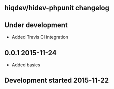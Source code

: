 hiqdev/hidev-phpunit changelog
------------------------------

## Under development

- Added Travis CI integration

## 0.0.1 2015-11-24

- Added basics

## Development started 2015-11-22

